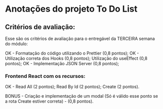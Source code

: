 # Anotações do projeto To Do List

## Critérios de avaliação:

Esse são os critérios de avaliação para o entregável da TERCEIRA semana do módulo:

OK - Formatação do código utilizando o Prettier (0,8 pontos);
OK - Utilização correta dos Hooks (0,8 pontos);
Utilização do useEffect (0,8 pontos);
OK - Implementação JSON Server (0,8 pontos);

### Frontend React com os recursos:

OK - Read All (2 pontos);
Read By Id (2 pontos);
Create (2 pontos).

BONUS - Criação e implementação de um modal (Só é válido esse ponto se a rota Create estiver correta) - (0,8 pontos).